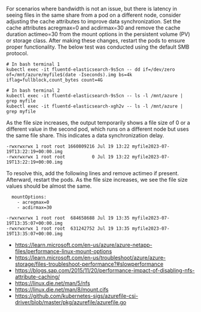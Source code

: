For scenarios where bandwidth is not an issue, but there is latency in seeing files in the same share from a pod on a different node, consider adjusting the cache attributes to improve data synchronization. Set the cache attributes acregmax=0 and acdirmax=30 and remove the cache duration actimeo=30 from the mount options in the persistent volume (PV) or storage class. After making these changes, restart the pods to ensure proper functionality. The below test was conducted using the default SMB protocol.

```
# In bash terminal 1
kubectl exec -it fluentd-elasticsearch-9s5cn -- dd if=/dev/zero of=/mnt/azure/myfile$(date -Iseconds).img bs=4k iflag=fullblock,count_bytes count=4G

# In bash terminal 2
kubectl exec -it fluentd-elasticsearch-9s5cn -- ls -l /mnt/azure | grep myfile
kubectl exec -it fluentd-elasticsearch-xgh2v -- ls -l /mnt/azure | grep myfile
```

As the file size increases, the output temporarily shows a file size of 0 or a different value in the second pod, which runs on a different node but uses the same file share. This indicates a data synchronization delay.

```
-rwxrwxrwx 1 root root 1660809216 Jul 19 13:22 myfile2023-07-19T13:22:19+00:00.img
-rwxrwxrwx 1 root root          0 Jul 19 13:22 myfile2023-07-19T13:22:19+00:00.img
```

To resolve this, add the following lines and remove actimeo if present. Afterward, restart the pods. As the file size increases, we see the file size values should be almost the same.

```
  mountOptions: 
    - acregmax=0
    - acdirmax=30
    
-rwxrwxrwx 1 root root  684658688 Jul 19 13:35 myfile2023-07-19T13:35:07+00:00.img
-rwxrwxrwx 1 root root  631242752 Jul 19 13:35 myfile2023-07-19T13:35:07+00:00.img
```

- https://learn.microsoft.com/en-us/azure/azure-netapp-files/performance-linux-mount-options
- https://learn.microsoft.com/en-us/troubleshoot/azure/azure-storage/files-troubleshoot-performance?#slowperformance
- https://blogs.sap.com/2015/11/20/performance-impact-of-disabling-nfs-attribute-caching/
- https://linux.die.net/man/5/nfs
- https://linux.die.net/man/8/mount.cifs
- https://github.com/kubernetes-sigs/azurefile-csi-driver/blob/master/pkg/azurefile/azurefile.go
